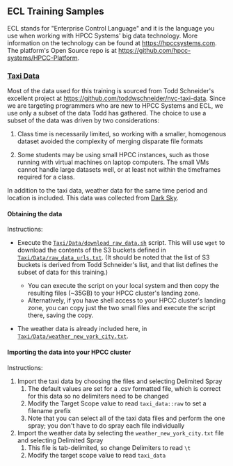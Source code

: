 ## ECL Training Samples

ECL stands for "Enterprise Control Language" and it is the language you use when
working with HPCC Systems' big data technology.  More information on the
technology can be found at https://hpccsystems.com.  The platform's Open Source
repo is at https://github.com/hpcc-systems/HPCC-Platform.


### [Taxi Data](Taxi)

Most of the data used for this training is sourced from Todd Schneider's excellent
project at https://github.com/toddwschneider/nyc-taxi-data.  Since we are
targeting programmers who are new to HPCC Systems and ECL, we use only a subset
of the data Todd has gathered.  The choice to use a subset of the data was
driven by two considerations:

1. Class time is necessarily limited, so working with a smaller, homogenous
dataset avoided the complexity of merging disparate file formats

2. Some students may be using small HPCC instances, such as those running with
virtual machines on laptop computers.  The small VMs cannot handle large
datasets well, or at least not within the timeframes required for a class.

In addition to the taxi data, weather data for the same time period and location
is included.  This data was collected from [Dark Sky](https://darksky.net/dev).

#### Obtaining the data

Instructions:

* Execute the [`Taxi/Data/download_raw_data.sh`](Taxi/Data/download_raw_data.sh)
script.  This will use `wget` to download the contents of the S3 buckets defined
in [`Taxi/Data/raw_data_urls.txt`](Taxi/Data/raw_data_urls.txt).  (It should be
noted that the list of S3 buckets is derived from Todd Schneider's list, and
that list defines the subset of data for this training.)

	* You can execute the script on your local system and then copy the resulting
files (~35GB) to your HPCC cluster's landing zone.
	* Alternatively, if you have shell access to your HPCC cluster's landing zone,
you can copy just the two small files and execute the script there, saving the
copy.

* The weather data is already included here, in
[`Taxi/Data/weather_new_york_city.txt`](Taxi/Data/weather_new_york_city.txt).


#### Importing the data into your HPCC cluster

Instructions:

1. Import the taxi data by choosing the files and selecting Delimited Spray
	1. The default values are set for a .csv formatted file, which is correct for
this data so no delimiters need to be changed
	1. Modify the Target Scope value to read `taxi_data::raw` to set a filename
prefix
	1. Note that you can select all of the taxi data files and perform the one
spray; you don't have to do spray each file individually
1. Import the weather data by selecting the `weather_new_york_city.txt` file and
selecting Delimited Spray
	1. This file is tab-delimited, so change Delimiters to read `\t`
	1. Modify the target scope value to read `taxi_data`
